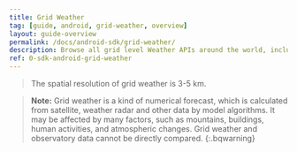 ```yaml
---
title: Grid Weather
tag: [guide, android, grid-weather, overview]
layout: guide-overview
permalink: /docs/android-sdk/grid-weather/
description: Browse all grid level Weather APIs around the world, including real-time weather, forecast weather and minute-level precipitation at any latitude and longitude.
ref: 0-sdk-android-grid-weather
---
```


> The spatial resolution of grid weather is 3-5 km.

> **Note:** Grid weather is a kind of numerical forecast, which is calculated from satellite, weather radar and other data by model algorithms. It may be affected by many factors, such as mountains, buildings, human activities, and atmospheric changes. Grid weather and observatory data cannot be directly compared.
{:.bqwarning}

